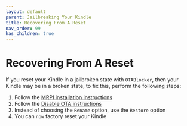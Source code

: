 ```yaml
---
layout: default
parent: Jailbreaking Your Kindle
title: Recovering From A Reset
nav_order: 99
has_children: true
---
```


# Recovering From A Reset
If you reset your Kindle in a jailbroken state with `OTABlocker`, then your Kindle may be in a broken state, to fix this, perform the following steps:

1. Follow the [MRPI installation instructions](./post-jailbreak/installing-kual-mrpi/)
2. Follow the [Disable OTA instructions](./post-jailbreak/disable-ota.md)
3. Instead of choosing the `Rename` option, use the `Restore` option
4. You can `now` factory reset your Kindle